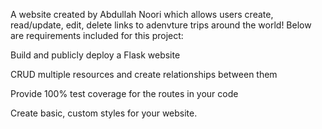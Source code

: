 A website created by Abdullah Noori which allows users create, read/update, edit, delete links to adenvture trips around the world! Below are requirements included for this project:

Build and publicly deploy a Flask website

CRUD multiple resources and create relationships between them

Provide 100% test coverage for the routes in your code

Create basic, custom styles for your website.
